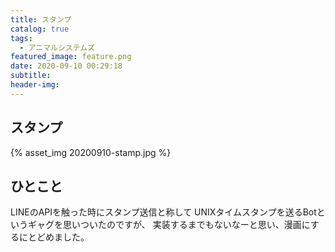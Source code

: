 ```yaml
---
title: スタンプ
catalog: true
tags:
  - アニマルシステムズ
featured_image: feature.png
date: 2020-09-10 00:29:18
subtitle:
header-img:
---
```



## スタンプ

{% asset_img 20200910-stamp.jpg %}


## ひとこと
LINEのAPIを触った時にスタンプ送信と称して
UNIXタイムスタンプを送るBotというギャグを思いついたのですが、
実装するまでもないなーと思い、漫画にするにとどめました。